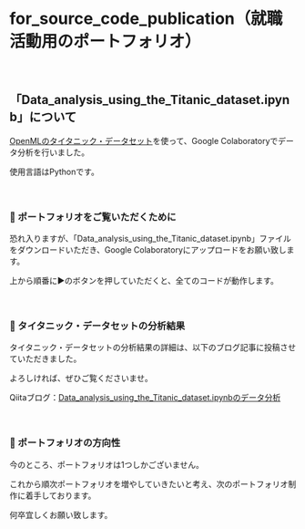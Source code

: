 # for_source_code_publication（就職活動用のポートフォリオ）
　
## 「Data_analysis_using_the_Titanic_dataset.ipynb」について
[OpenMLのタイタニック・データセット](https://www.openml.org/search?type=data&sort=version&status=any&order=asc&exact_name=Titanic&id=40945)を使って、Google Colaboratoryでデータ分析を行いました。

使用言語はPythonです。

　　
### 🧊 ポートフォリオをご覧いただくために

恐れ入りますが、「Data_analysis_using_the_Titanic_dataset.ipynb」ファイルをダウンロードいただき、Google Colaboratoryにアップロードをお願い致します。

上から順番に▶のボタンを押していただくと、全てのコードが動作します。

　　
### 🧊 タイタニック・データセットの分析結果

タイタニック・データセットの分析結果の詳細は、以下のブログ記事に投稿させていただきました。

よろしければ、ぜひご覧くださいませ。

Qiitaブログ：[Data_analysis_using_the_Titanic_dataset.ipynbのデータ分析](https://qiita.com/naoko_okada/items/0a7763e2e12ab1bb4a7a)

　　
### 🧊 ポートフォリオの方向性

今のところ、ポートフォリオは1つしかございません。

これから順次ポートフォリオを増やしていきたいと考え、次のポートフォリオ制作に着手しております。

何卒宜しくお願い致します。
